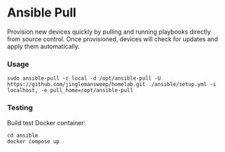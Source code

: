 # Ansible Pull

Provision new devices quickly by pulling and running playbooks directly from source control. Once provisioned, devices will check for updates and apply them automatically.

### Usage

    sudo ansible-pull -c local -d /opt/ansible-pull -U https://github.com/jinglemansweep/homelab.git ./ansible/setup.yml -i localhost, -e pull_home=/opt/ansible-pull

### Testing

Build test Docker container:

    cd ansible
    docker compose up
